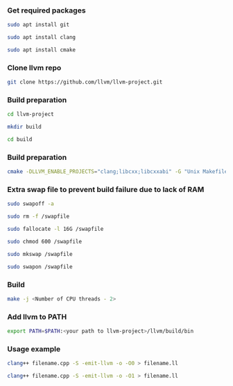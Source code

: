 ### **Get required packages**

```bash
sudo apt install git
```

```bash
sudo apt install clang
```

```bash
sudo apt install cmake
```


### **Clone llvm repo**

```bash
git clone https://github.com/llvm/llvm-project.git
```


### **Build preparation**

```bash
cd llvm-project
```

```bash
mkdir build
```

```bash
cd build
```


### **Build preparation**

```bash
cmake -DLLVM_ENABLE_PROJECTS="clang;libcxx;libcxxabi" -G "Unix Makefiles" ../llvm
```

### **Extra swap file to prevent build failure due to lack of RAM**

```bash
sudo swapoff -a
```

```bash
sudo rm -f /swapfile
```

```bash
sudo fallocate -l 16G /swapfile
```

```bash
sudo chmod 600 /swapfile
```

```bash
sudo mkswap /swapfile
```

```bash
sudo swapon /swapfile
```

### **Build**

```bash
make -j <Number of CPU threads - 2>
```


### **Add llvm to PATH**

```bash
export PATH=$PATH:<your path to llvm-project>/llvm/build/bin
```

  
### **Usage example**
  
```bash
clang++ filename.cpp -S -emit-llvm -o -O0 > filename.ll
```

```bash
clang++ filename.cpp -S -emit-llvm -o -O1 > filename.ll
```
